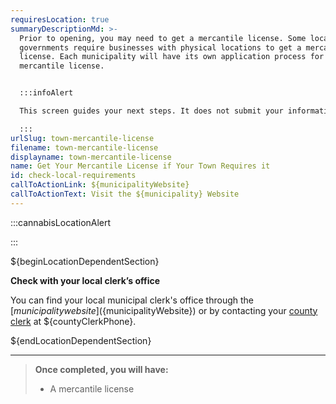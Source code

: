 ```yaml
---
requiresLocation: true
summaryDescriptionMd: >-
  Prior to opening, you may need to get a mercantile license. Some local
  governments require businesses with physical locations to get a mercantile
  license. Each municipality will have its own application process for the
  mercantile license.


  :::infoAlert 

  This screen guides your next steps. It does not submit your information for registration purposes.

  :::
urlSlug: town-mercantile-license
filename: town-mercantile-license
displayname: town-mercantile-license
name: Get Your Mercantile License if Your Town Requires it
id: check-local-requirements
callToActionLink: ${municipalityWebsite}
callToActionText: Visit the ${municipality} Website
---
```


:::cannabisLocationAlert

:::

${beginLocationDependentSection}

**Check with your local clerk’s office**

You can find your local municipal clerk's office through the [${municipality} website](${municipalityWebsite}) or by contacting your [county clerk](${countyClerkWebsite}) at ${countyClerkPhone}.

${endLocationDependentSection}

---

> **Once completed, you will have:**
>
> - A mercantile license
